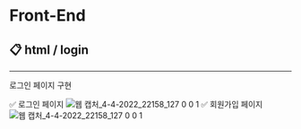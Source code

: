 # Front-End

## 📋 html / login
-----
로그인 페이지 구현

✅ 로그인 페이지
 ![웹 캡처_4-4-2022_22158_127 0 0 1](https://user-images.githubusercontent.com/73926393/161440401-65842b54-fdf5-4690-8531-f643fbaf7849.jpeg)
✅ 회원가입 페이지
![웹 캡처_4-4-2022_22158_127 0 0 1](https://user-images.githubusercontent.com/73926393/161440401-65842b54-fdf5-4690-8531-f643fbaf7849.jpeg)





